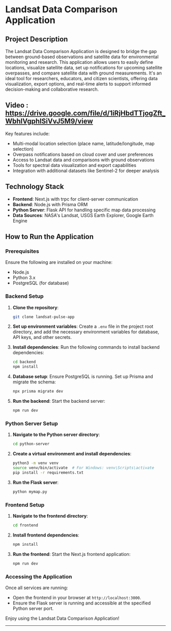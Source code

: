 
# Landsat Data Comparison Application

## Project Description

The Landsat Data Comparison Application is designed to bridge the gap between ground-based observations and satellite data for environmental monitoring and research. This application allows users to easily define locations, visualize satellite data, set up notifications for upcoming satellite overpasses, and compare satellite data with ground measurements. It's an ideal tool for researchers, educators, and citizen scientists, offering data visualization, export options, and real-time alerts to support informed decision-making and collaborative research.

## Video : https://drive.google.com/file/d/1iRjHbdTTjogZft_WbhIVgphISiVvJ5M9/view

Key features include:
- Multi-modal location selection (place name, latitude/longitude, map selection)
- Overpass notifications based on cloud cover and user preferences
- Access to Landsat data and comparisons with ground observations
- Tools for spectral data visualization and export capabilities
- Integration with additional datasets like Sentinel-2 for deeper analysis

## Technology Stack

- **Frontend**: Next.js with trpc for client-server communication
- **Backend**: Node.js with Prisma ORM
- **Python Server**: Flask API for handling specific map data processing
- **Data Sources**: NASA's Landsat, USGS Earth Explorer, Google Earth Engine

## How to Run the Application

### Prerequisites
Ensure the following are installed on your machine:
- Node.js
- Python 3.x
- PostgreSQL (for database)

### Backend Setup

1. **Clone the repository**:
   ```bash
   git clone landsat-pulse-app
   ```

2. **Set up environment variables**:
   Create a `.env` file in the project root directory, and add the necessary environment variables for database, API keys, and other secrets.

3. **Install dependencies**:
   Run the following commands to install backend dependencies:
   ```bash
   cd backend
   npm install
   ```

4. **Database setup**:
   Ensure PostgreSQL is running. Set up Prisma and migrate the schema:
   ```bash
   npx prisma migrate dev
   ```

5. **Run the backend**:
   Start the backend server:
   ```bash
   npm run dev
   ```

### Python Server Setup

1. **Navigate to the Python server directory**:
   ```bash
   cd python-server
   ```

2. **Create a virtual environment and install dependencies**:
   ```bash
   python3 -m venv venv
   source venv/bin/activate  # For Windows: venv\Scripts\activate
   pip install -r requirements.txt
   ```

3. **Run the Flask server**:
   ```bash
   python mymap.py
   ```

### Frontend Setup

1. **Navigate to the frontend directory**:
   ```bash
   cd frontend
   ```

2. **Install frontend dependencies**:
   ```bash
   npm install
   ```

3. **Run the frontend**:
   Start the Next.js frontend application:
   ```bash
   npm run dev
   ```

### Accessing the Application

Once all services are running:
- Open the frontend in your browser at `http://localhost:3000`.
- Ensure the Flask server is running and accessible at the specified Python server port.

Enjoy using the Landsat Data Comparison Application!

---
 
